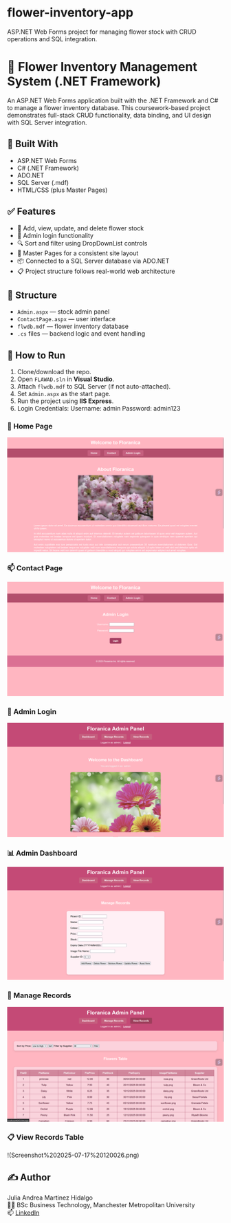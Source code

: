 # flower-inventory-app
ASP.NET Web Forms project for managing flower stock with CRUD operations and SQL integration.
# 🌸 Flower Inventory Management System (.NET Framework)

An ASP.NET Web Forms application built with the .NET Framework and C# to manage a flower inventory database. This coursework-based project demonstrates full-stack CRUD functionality, data binding, and UI design with SQL Server integration.

## 🔧 Built With
- ASP.NET Web Forms
- C# (.NET Framework)
- ADO.NET
- SQL Server (.mdf)
- HTML/CSS (plus Master Pages)

## ✅ Features
- 🌼 Add, view, update, and delete flower stock
- 🔐 Admin login functionality
- 🔍 Sort and filter using DropDownList controls
- 🧩 Master Pages for a consistent site layout
- 📦 Connected to a SQL Server database via ADO.NET
- 📋 Project structure follows real-world web architecture

## 📁 Structure
- `Admin.aspx` — stock admin panel
- `ContactPage.aspx` — user interface
- `flwdb.mdf` — flower inventory database
- `.cs` files — backend logic and event handling

## 🚀 How to Run
1. Clone/download the repo.
2. Open `FLAWAD.sln` in **Visual Studio**.
3. Attach `flwdb.mdf` to SQL Server (if not auto-attached).
4. Set `Admin.aspx` as the start page.
5. Run the project using **IIS Express**.
6. Login Credentials:
Username: admin
Password: admin123

### 🌸 Home Page  
![Home Page](Screenshot%202025-07-17%20115903.png)

### 📫 Contact Page  
![Contact](Screenshot%202025-07-17%20115938.png)

### 🔐 Admin Login  
![Login](Screenshot%202025-07-17%20115955.png)

### 📊 Admin Dashboard  
![Dashboard](Screenshot%202025-07-17%20120007.png)

### 📝 Manage Records  
![Manage](Screenshot%202025-07-17%20120014.png)

### 📋 View Records Table  
!(Screenshot%202025-07-17%20120026.png)

## ✍️ Author
Julia Andrea Martinez Hidalgo  
👩‍🎓 BSc Business Technology, Manchester Metropolitan University  
📫 [LinkedIn](https://www.linkedin.com/in/julia-andrea-martinez-hidalgo-00baaa2b4)
